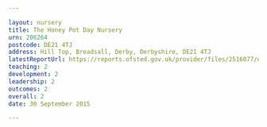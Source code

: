 ```yaml
---

layout: nursery
title: The Honey Pot Day Nursery
urn: 206264
postcode: DE21 4TJ
address: Hill Top, Breadsall, Derby, Derbyshire, DE21 4TJ
latestReportUrl: https://reports.ofsted.gov.uk/provider/files/2516077/urn/206264.pdf
teaching: 2
development: 2
leadership: 2
outcomes: 2
overall: 2
date: 30 September 2015

---
```

